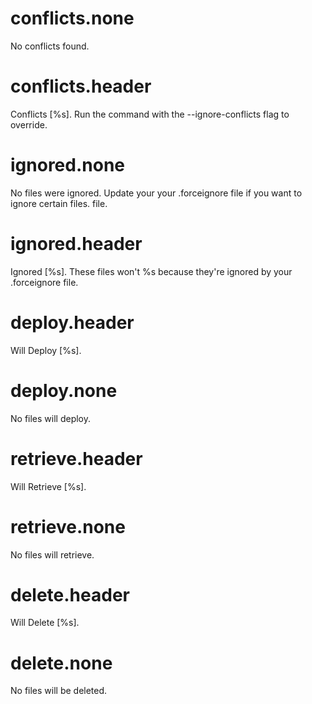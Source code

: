 # conflicts.none

No conflicts found.

# conflicts.header

Conflicts [%s]. Run the command with the --ignore-conflicts flag to override.

# ignored.none

No files were ignored. Update your your .forceignore file if you want to ignore certain files. file.

# ignored.header

Ignored [%s]. These files won't %s because they're ignored by your .forceignore file.

# deploy.header

Will Deploy [%s].

# deploy.none

No files will deploy.

# retrieve.header

Will Retrieve [%s].

# retrieve.none

No files will retrieve.

# delete.header

Will Delete [%s].

# delete.none

No files will be deleted.
